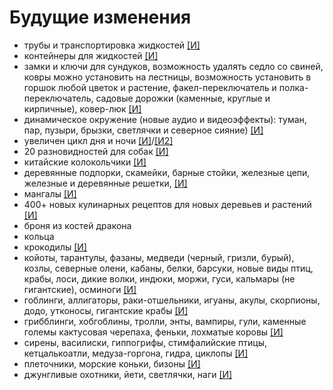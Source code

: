 # Будущие изменения

- трубы и транспортировка жидкостей [[И]](https://www.curseforge.com/minecraft/mc-mods/refined-pipes)
- контейнеры для жидкостей [[И]](https://www.curseforge.com/minecraft/mc-mods/largefluidtank)
- замки и ключи для сундуков, возможность удалять седло со свиней, ковры можно установить на лестницы, возможность установить в горшок любой цветок и растение, факел-переключатель и полка-переключатель, садовые дорожки (каменные, круглые и кирпичные), ковер-люк [[И]](https://www.curseforge.com/minecraft/mc-mods/inspirations/screenshots)
- динамическое окружение (новые аудио и видеоэффекты): туман, пар, пузыри, брызки, светлячки и северное сияние) [[И]](https://www.curseforge.com/minecraft/mc-mods/dynamic-surroundings-environs)
- увеличен цикл дня и ночи [[И]](https://www.curseforge.com/minecraft/customization/timescale)/[[И2]](https://www.curseforge.com/minecraft/mc-mods/time-speed-mod)
- 20 разновидностей для собак [[И]](https://www.curseforge.com/minecraft/texture-packs/better-dogs)
- китайские колокольчики [[И]](https://www.curseforge.com/minecraft/mc-mods/chimes)
- деревянные подпорки, скамейки, барные стойки, железные цепи, железные и деревянные решетки, [[И]](https://www.curseforge.com/minecraft/mc-mods/decorative-blocks)
- мангалы [[И]](https://www.curseforge.com/minecraft/mc-mods/crock-pot)
- 400+ новых кулинарных рецептов для новых деревьев и растений [[И]](https://www.curseforge.com/minecraft/mc-mods/pams-harvestcraft-2-food-extended)
- броня из костей дракона
- кольца
- крокодилы [[И]](https://www.curseforge.com/minecraft/mc-mods/crocodiles)
- койоты, тарантулы, фазаны, медведи (черный, гризли, бурый), козлы, северные олени, кабаны, белки, барсуки, новые виды птиц, крабы, лоси, дикие волки, индюки, моржи, гуси, кальмары (не гигантские), осминоги [[И]](https://www.curseforge.com/minecraft/mc-mods/betteranimalsplus/screenshots)
- гоблинги, аллигаторы, раки-отшельники, игуаны, акулы, скорпионы, додо, утконосы, гигантские крабы [[И]](https://www.curseforge.com/minecraft/mc-mods/sullys-mobs)
- грибблинги, хобгоблины, тролли, энты, вампиры, гули, каменные големы кактусовая черепаха, феньки, лохматые коровы [[И]](https://www.curseforge.com/minecraft/mc-mods/additional-creatures)
- сирены, василиски, гиппогрифы, стимфалийские птицы, кетцалькоатли, медуза-горгона, гидра, циклопы [[И]](https://www.curseforge.com/minecraft/mc-mods/ice-and-fire-dragons)
- плеточники, морские коньки, бизоны [[И]](https://www.curseforge.com/minecraft/mc-mods/pandoras-creatures/)
- джунгливые охотники, йети, светлячки, наги [[И]](https://www.curseforge.com/minecraft/mc-mods/mowzies-mobs)
